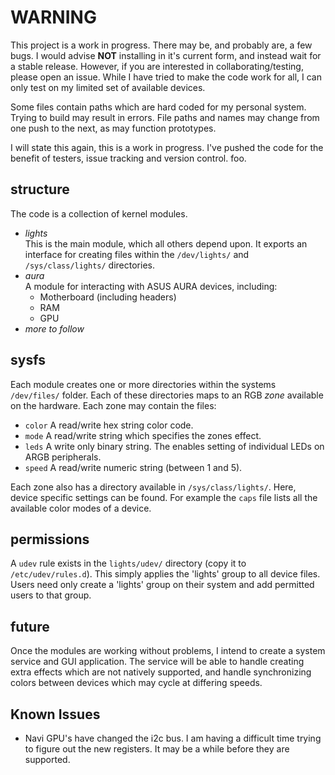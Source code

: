 WARNING
=======

This project is a work in progress. There may be, and probably are, a few bugs.
I would advise __NOT__ installing in it's current form, and instead wait for a
stable release.
However, if you are interested in collaborating/testing, please open an issue.
While I have tried to make the code work for all, I can only test on my limited
set of available devices.

Some files contain paths which are hard coded for my personal system. Trying to
build may result in errors. File paths and names may change from one push to the
next, as may function prototypes.

I will state this again, this is a work in progress. I've pushed the code for
the benefit of testers, issue tracking and version control. foo.

structure
---------

The code is a collection of kernel modules.
* *lights*  
This is the main module, which all others depend upon. It exports an interface
for creating files within the `/dev/lights/` and `/sys/class/lights/` directories.
* *aura*  
A module for interacting with ASUS AURA devices, including:
    + Motherboard (including headers)
    + RAM
    + GPU
* *more to follow*

sysfs
-----

Each module creates one or more directories within the systems `/dev/files/`
folder. Each of these directories maps to an RGB *zone* available on the
hardware. Each zone may contain the files:
+ `color` A read/write hex string color code.
+ `mode` A read/write string which specifies the zones effect.
+ `leds` A write only binary string. The enables setting of individual LEDs on
ARGB peripherals.
+ `speed` A read/write numeric string (between 1 and 5).

Each zone also has a directory available in `/sys/class/lights/`. Here, device
specific settings can be found. For example the `caps` file lists all the
available color modes of a device.

permissions
-----------

A `udev` rule exists in the `lights/udev/` directory (copy it to
`/etc/udev/rules.d`). This simply applies the 'lights' group to all device
files. Users need only create a 'lights' group on their system and add
permitted users to that group.

future
------

Once the modules are working without problems, I intend to create a system
service and GUI application. The service will be able to handle creating extra
effects which are not natively supported, and handle synchronizing colors
between devices which may cycle at differing speeds.

Known Issues
------------
* Navi GPU's have changed the i2c bus. I am having a difficult time trying to
figure out the new registers. It may be a while before they are supported.
